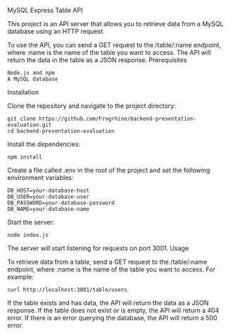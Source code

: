 MySQL Express Table API

This project is an API server that allows you to retrieve data from a MySQL database using an HTTP request.

To use the API, you can send a GET request to the /table/:name endpoint, where :name is the name of the table you want to access. The API will return the data in the table as a JSON response.
Prerequisites

    Node.js and npm
    A MySQL database

Installation

Clone the repository and navigate to the project directory:

    git clone https://github.com/Frogrhino/backend-presentation-evaluation.git
    cd backend-presentation-evaluation

Install the dependencies:

    npm install

Create a file called .env in the root of the project and set the following environment variables:

    DB_HOST=your-database-host
    DB_USER=your-database-user
    DB_PASSWORD=your-database-password
    DB_NAME=your-database-name

Start the server:

    node index.js

The server will start listening for requests on port 3001.
Usage

To retrieve data from a table, send a GET request to the /table/:name endpoint, where :name is the name of the table you want to access. For example:

    curl http://localhost:3001/table/users

If the table exists and has data, the API will return the data as a JSON response. If the table does not exist or is empty, the API will return a 404 error. If there is an error querying the database, the API will return a 500 error.
